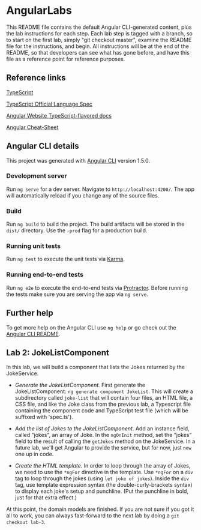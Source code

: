 # AngularLabs

This README file contains the default Angular CLI-generated content, plus the lab instructions for each step. Each lab step is tagged with a branch, so to start on the first lab, simply "git checkout master", examine the README file for the instructions, and begin. All instructions will be at the end of the README, so that developers can see what has gone before, and have this file as a reference point for reference purposes.

## Reference links

[TypeScript](https://github.com/Microsoft/TypeScript)

[TypeScript Official Language Spec](https://github.com/Microsoft/TypeScript/tree/2.1/doc)

[Angular Website TypeScript-flavored docs](https://angular.io/docs/ts/latest/)

[Angular Cheat-Sheet](https://angular.io/docs/ts/latest/guide/cheatsheet.html)

## Angular CLI details

This project was generated with [Angular CLI](https://github.com/angular/angular-cli) version 1.5.0.

### Development server
Run `ng serve` for a dev server. Navigate to `http://localhost:4200/`. The app will automatically reload if you change any of the source files.

### Build

Run `ng build` to build the project. The build artifacts will be stored in the `dist/` directory. Use the `-prod` flag for a production build.

### Running unit tests

Run `ng test` to execute the unit tests via [Karma](https://karma-runner.github.io).

### Running end-to-end tests

Run `ng e2e` to execute the end-to-end tests via [Protractor](http://www.protractortest.org/).
Before running the tests make sure you are serving the app via `ng serve`.

## Further help

To get more help on the Angular CLI use `ng help` or go check out the [Angular CLI README](https://github.com/angular/angular-cli/blob/master/README.md).


## Lab 2: JokeListComponent

In this lab, we will build a component that lists the Jokes returned by the JokeService.

* *Generate the JokeListComponent.* First generate the JokeListComponent: `ng generate component JokeList`. This will create a subdirectory called `joke-list` that will contain four files, an HTML file, a CSS file, and like the Joke class from the previous lab, a Typescript file containing the component code and TypeScript test file (which will be suffixed with 'spec.ts').

* *Add the list of Jokes to the JokeListComponent.* Add an instance field, called "jokes", an array of Joke. In the `ngOnInit` method, set the "jokes" field to the result of calling the `getJokes` method on the JokeService. In a future lab, we'll get Angular to provide the service, but for now, just `new` one up in code.

* *Create the HTML template.* In order to loop through the array of Jokes, we need to use the `*ngFor` directive in the template. Use `*ngFor` on a `div` tag to loop through the jokes (using `let joke of jokes`). Inside the `div` tag, use template expression syntax (the double-curly-brackets syntax) to display each joke's setup and punchline. (Put the punchline in bold, just for that extra effect.)

At this point, the domain models are finished. If you are not sure if you got it all to work, you can always fast-forward to the next lab by doing a `git checkout lab-3`.
